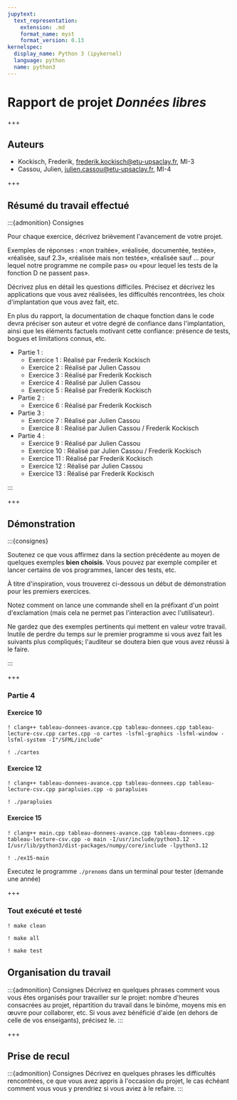 ```yaml
---
jupytext:
  text_representation:
    extension: .md
    format_name: myst
    format_version: 0.13
kernelspec:
  display_name: Python 3 (ipykernel)
  language: python
  name: python3
---
```


# Rapport de projet *Données libres*
+++

## Auteurs

- Kockisch, Frederik, frederik.kockisch@etu-upsaclay.fr, MI-3
- Cassou, Julien, julien.cassou@etu-upsaclay.fr, MI-4

+++

## Résumé du travail effectué

:::{admonition} Consignes

Pour chaque exercice, décrivez brièvement l'avancement de votre projet.

Exemples de réponses : «non traitée», «réalisée, documentée, testée»,
«réalisée, sauf 2.3», «réalisée mais non testée», «réalisée sauf ...
pour lequel notre programme ne compile pas» ou «pour lequel les tests
de la fonction D ne passent pas».

Décrivez plus en détail les questions difficiles. Précisez et décrivez
les applications que vous avez réalisées, les difficultés rencontrées,
les choix d'implantation que vous avez fait, etc.

En plus du rapport, la documentation de chaque fonction dans le code
devra préciser son auteur et votre degré de confiance dans
l'implantation, ainsi que les éléments factuels motivant cette
confiance: présence de tests, bogues et limitations connus, etc.

- Partie 1 :
  - Exercice 1 : Réalisé par Frederik Kockisch
  - Exercice 2 : Réalisé par Julien Cassou
  - Exercice 3 : Réalisé par Frederik Kockisch
  - Exercice 4 : Réalisé par Julien Cassou
  - Exercice 5 : Réalisé par Frederik Kockisch
- Partie 2 : 
  - Exercice 6 : Réalisé par Frederik Kockisch
- Partie 3 :
  - Exercice 7 : Réalisé par Julien Cassou
  - Exercice 8 : Réalisé par Julien Cassou / Frederik Kockisch
- Partie 4 :
  - Exercice 9 : Réalisé par Julien Cassou
  - Exercice 10 : Réalisé par Julien Cassou / Frederik Kockisch
  - Exercice 11 : Réalisé par Frederik Kockisch
  - Exercice 12 : Réalisé par Julien Cassou
  - Exercice 13 : Réalisé par Frederik Kockisch
    
:::

+++

## Démonstration

:::{consignes}

Soutenez ce que vous affirmez dans la section précédente au moyen de
quelques exemples **bien choisis**. Vous pouvez par exemple compiler
et lancer certains de vos programmes, lancer des tests, etc.

À titre d'inspiration, vous trouverez ci-dessous un début de
démonstration pour les premiers exercices.

Notez comment on lance une commande shell en la préfixant d'un point
d'exclamation (mais cela ne permet pas l'interaction avec
l'utilisateur).

Ne gardez que des exemples pertinents qui mettent en valeur votre
travail. Inutile de perdre du temps sur le premier programme si vous
avez fait les suivants plus compliqués; l'auditeur se doutera bien que
vous avez réussi à le faire.

:::

+++

### Partie 4

#### Exercice 10

```{code-cell}
! clang++ tableau-donnees-avance.cpp tableau-donnees.cpp tableau-lecture-csv.cpp cartes.cpp -o cartes -lsfml-graphics -lsfml-window -lsfml-system -I"/SFML/include"
```

```{code-cell}
! ./cartes
```

#### Exercice 12

```{code-cell}
! clang++ tableau-donnees-avance.cpp tableau-donnees.cpp tableau-lecture-csv.cpp parapluies.cpp -o parapluies
```

```{code-cell}
! ./parapluies
```

#### Exercice 15

```{code-cell}
! clang++ main.cpp tableau-donnees-avance.cpp tableau-donnees.cpp tableau-lecture-csv.cpp -o main -I/usr/include/python3.12 -I/usr/lib/python3/dist-packages/numpy/core/include -lpython3.12
```

```{code-cell}
! ./ex15-main
```

Executez le programme `./prenoms` dans un terminal pour tester (demande une année)

+++

### Tout exécuté et testé

```{code-cell}
! make clean
```

```{code-cell}
! make all
```

```{code-cell}
! make test
```

## Organisation du travail

:::{admonition} Consignes
Décrivez en quelques phrases comment vous vous êtes organisés pour
travailler sur le projet: nombre d'heures consacrées au projet,
répartition du travail dans le binôme, moyens mis en œuvre pour
collaborer, etc. Si vous avez bénéficié d'aide (en dehors de celle de
vos enseigants), précisez le.
:::

+++

## Prise de recul

:::{admonition} Consignes
Décrivez en quelques phrases les difficultés rencontrées, ce que vous
avez appris à l'occasion du projet, le cas échéant comment vous vous y
prendriez si vous aviez à le refaire.
:::

